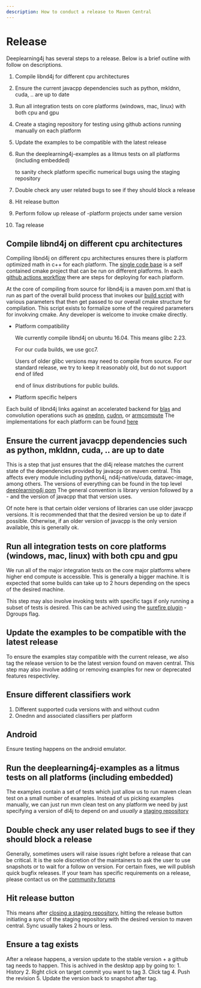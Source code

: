 ```yaml
---
description: How to conduct a release to Maven Central
---
```


# Release

Deeplearning4j has several steps to a release. Below is a brief outline with follow on descriptions.

1. Compile libnd4j for different cpu architectures
2. Ensure the current javacpp dependencies such as python, mkldnn, cuda, .. are up to date
3. Run all integration tests on core platforms (windows, mac, linux) with both cpu and gpu
4. Create a staging repository for testing using github actions running manually on each platform
5. Update the examples to be compatible with the latest release
6.  Run the deeplearning4j-examples as a litmus tests on all platforms (including embedded)

    to sanity check platform specific numerical bugs using the staging repository
7. Double check any user related bugs to see if they should block a release&#x20;
8. Hit release button&#x20;
9. Perform follow up release of -platform projects under same version
10. Tag release

## Compile libnd4j on different cpu architectures

Compiling libnd4j on different cpu architectures ensures there is platform optimized math in c++ for each platform. The [single code base](https://github.com/eclipse/deeplearning4j/tree/master/libnd4j) is a self contained cmake project that can be run on different platforms. In each [github actions workflow](https://github.com/eclipse/deeplearning4j/tree/master/.github/workflows) there are steps for deploying for each platform.

At the core of compiling from source for libnd4j is a maven pom.xml that is run as part of the overall build process that invokes our [build script](https://github.com/eclipse/deeplearning4j/blob/master/libnd4j/buildnativeoperations.sh) with various parameters that then get passed to our overall cmake structure for compilation. This script exists to formalize some of the required parameters for invokving cmake. Any developer is welcome to invoke cmake directly.

*   Platform compatibility

    We currently compile libnd4j on ubuntu 16.04. This means glibc 2.23.

    For our cuda builds, we use gcc7.

    Users of older glibc versions may need to compile from source. For our standard release, we try to keep it reasonably old, but do not support end of lifed

    end of linux distributions for public builds.
* Platform specific helpers

Each build of libnd4j links against an accelerated backend for [blas](http://www.netlib.org/blas/) and convolution operations such as [onednn](https://github.com/oneapi-src/oneDNN), [cudnn](https://developer.nvidia.com/cudnn), or [armcompute](https://www.arm.com/why-arm/technologies/compute-library) The implementations for each platform can be found [here](https://github.com/eclipse/deeplearning4j/tree/18d165c915738793a30087f9a39adaa0d132a692/libnd4j/include/ops/declarable/platform)

## Ensure the current javacpp dependencies such as python, mkldnn, cuda, .. are up to date

This is a step that just ensures that the dl4j release matches the current state of the dependencies provided by javacpp on maven central. This affects every module including python4j, nd4j-native/cuda, datavec-image, among others. The versions of everything can be found in the top level [deeplearning4j pom](https://github.com/eclipse/deeplearning4j/blob/821a0a4727bfd5bc312723b8864330566706bf9b/pom.xml#L199) The general convention is library version followed by a - and the version of javacpp that that version uses.

Of note here is that certain older versions of libraries can use older javacpp versions. It is recommended that that the desired version be up to date if possible. Otherwise, if an older version of javacpp is the only version available, this is generally ok.

## Run all integration tests on core platforms (windows, mac, linux) with both cpu and gpu

We run all of the major integration tests on the core major platforms where higher end compute is accessible. This is generally a bigger machine. It is expected that some builds can take up to 2 hours depending on the specs of the desired machine.

This step may also involve invoking tests with specific tags if only running a subset of tests is desired. This can be achived using the [surefire plugin](https://maven.apache.org/surefire/maven-surefire-plugin/examples/junit.html) -Dgroups flag.

## Update the examples to be compatible with the latest release

To ensure the examples stay compatible with the current release, we also tag the release version to be the latest version found on maven central. This step may also involve adding or removing examples for new or deprecated features respectivley.

## Ensure different classifiers work

1. Different supported cuda versions with and without cudnn
2. Onednn and associated classifiers per platform

## Android

Ensure testing happens on the android emulator.

## Run the deeplearning4j-examples as a litmus tests on all platforms (including embedded)

The examples contain a set of tests which just allow us to run maven clean test on a small number of examples. Instead of us picking examples manually, we can just run mvn clean test on any platform we need by just specifying a version of dl4j to depend on and _usually_ a [staging repository](https://central.sonatype.org/publish/publish-guide/)

## Double check any user related bugs to see if they should block a release

Generally, sometimes users will raise issues right before a release that can be critical. It is the sole discretion of the maintainers to ask the user to use snapshots or to wait for a follow on version. For certain fixes, we will publish quick bugfix releases. If your team has specific requirements on a release, please contact us on the [community forums](https://community.konduit.ai)

## Hit release button

This means after [closing a staging repository](https://central.sonatype.org/publish/publish-guide/), hitting the release button initiating a sync of the staging repository with the desired version to maven central. Sync usually takes 2 hours or less.

## Ensure a tag exists

After a release happens, a version update to the stable version + a github tag needs to happen. This is achived in the desktop app by going to: 1. History 2. Right click on target commit you want to tag 3. Click tag 4. Push the revision 5. Update the version back to snapshot after tag.
